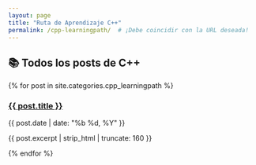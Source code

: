 ```yaml
---
layout: page
title: "Ruta de Aprendizaje C++"
permalink: /cpp-learningpath/  # ¡Debe coincidir con la URL deseada!
---
```


<h2>📚 Todos los posts de C++</h2>

{% for post in site.categories.cpp_learningpath %}
  <article>
    <h3><a href="{{ post.url }}">{{ post.title }}</a></h3>
    <time>{{ post.date | date: "%b %d, %Y" }}</time>
    <p>{{ post.excerpt | strip_html | truncate: 160 }}</p>
  </article>
{% endfor %}
